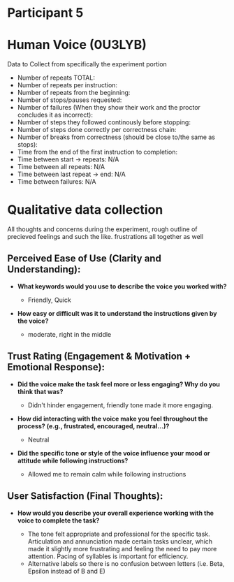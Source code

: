 # Participant 5

# Human Voice (0U3LYB)

Data to Collect from specifically the experiment portion

- Number of repeats TOTAL:
- Number of repeats per instruction:
- Number of repeats from the beginning:
- Number of stops/pauses requested:
- Number of failures (When they show their work and the proctor concludes it as incorrect):
- Number of steps they followed continously before stopping:
- Number of steps done correctly per correctness chain:
- Number of breaks from correctness (should be close to/the same as stops):
- Time from the end of the first instruction to completion:
- Time between start -> repeats: N/A
- Time between all repeats: N/A
- Time between last repeat -> end: N/A
- Time between failures: N/A

# Qualitative data collection

All thoughts and concerns during the experiment, rough outline of precieved feelings and such the like.
frustrations all together as well

## Perceived Ease of Use (Clarity and Understanding):

- **What keywords would you use to describe the voice you worked with?**

  - Friendly, Quick

- **How easy or difficult was it to understand the instructions given by the voice?**

  - moderate, right in the middle

## Trust Rating (Engagement & Motivation + Emotional Response):

- **Did the voice make the task feel more or less engaging? Why do you think that was?**

  - Didn't hinder engagement, friendly tone made it more engaging.

- **How did interacting with the voice make you feel throughout the process? (e.g., frustrated, encouraged, neutral…)?**

  - Neutral

- **Did the specific tone or style of the voice influence your mood or attitude while following instructions?**

  - Allowed me to remain calm while following instructions

## User Satisfaction (Final Thoughts):

- **How would you describe your overall experience working with the voice to complete the task?**

  - The tone felt appropriate and professional for the specific task. Articulation and annunciation made certain tasks unclear, which made it slightly more frustrating and feeling the need to pay more attention. Pacing of syllables is important for efficiency.
  - Alternative labels so there is no confusion between letters (i.e. Beta, Epsilon instead of B and E)
